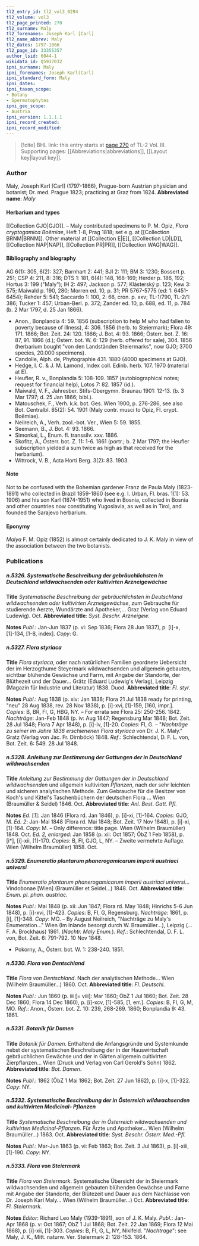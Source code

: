 ```yaml
---
tl2_entry_id: tl2_vol3_0294
tl2_volume: vol3
tl2_page_printed: 270
tl2_surname: Maly
tl2_forenames: Joseph Karl [Carl]
tl2_name_abbrev: Maly
tl2_dates: 1797-1866
tl2_page_id: 33355357
author_lsid: 6044-1
wikidata_id: Q5937032
ipni_surname: Maly
ipni_forenames: Joseph Karl(Carl)
ipni_standard_form: Maly
ipni_dates: 
ipni_taxon_scope: 
- Botany
- Spermatophytes
ipni_geo_scope: 
- Austria
ipni_version: 1.1.1.1
ipni_record_created: 
ipni_record_modified:
---
```



> [!cite] BHL link: this entry starts at [page 270](https://www.biodiversitylibrary.org/page/33355357) of TL-2 Vol. III.
> Supporting pages: [[Abbreviations|abbreviations]], [[Layout key|layout key]].

### Author

Maly, Joseph Karl \[Carl\] (1797-1866), Prague-born Austrian physician and botanist; Dr. med. Prague 1823; practicing at Graz from 1824. 
**Abbreviated name**: *Maly*

#### Herbarium and types

[[Collection GJO|GJO]]. – Maly contributed specimens to P. M. Opiz, *Flora cryptogamica Boëmiae*, Heft 1-8, Prag 1818; set e.g. at [[Collection BRNM|BRNM]]. Other material at [[Collection E|E]], [[Collection LD|LD]], [[Collection NAP|NAP]], [[Collection PR|PR]], [[Collection WAG|WAG]].

#### Bibliography and biography

AG 6(1): 305, 6(2): 327; Barnhart 2: 441; BJI 2: 111; BM 3: 1230; Bossert p. 251; CSP 4: 211, 8: 316; DTS 1: 181, 6(4): 148, 168-169; Herder p. 186, 192; Hortus 3: 199 ("Maly"); IH 2: 497; Jackson p. 577; Klásterský p. 123; Kew 3: 575; Maiwald p. 190, 280; Morren ed. 10, p. 31; PR 5767-5775 (ed: 1: 6451-6454); Rehder 5: 541; Saccardo 1: 100, 2: 66, cron. p. xxv; TL-1/790, TL-2/1: 386; Tucker 1: 457; Urban-Berl. p. 372; Zander ed. 10, p. 688, ed. 11, p. 784 (b. 2 Mar 1797, d. 25 Jan 1866).
- Anon., Bonplandia 4: 59. 1856 (subscription to help M who had fallen to poverty because of illness), 4: 306. 1856 (herb. to Steiermark); Flora 49: 171. 1866; Bot. Zeit. 24: 120. 1866; J. Bot. 4: 93. 1866; Österr. bot. Z. 16: 87, 91. 1866 (d.); Österr. bot. W. 6: 129 (herb. offered for sale), 304. 1856 (herbarium bought "von den Landständen Steiermarks", now GJO; 3700 species, 20.000 specimens).
- Candolle, Alph. de, Phytographie 431. 1880 (4000 specimens at GJO).
- Hedge, I. C. & J. M. Lamond, Index coll. Edinb. herb. 107. 1970 (material at E).
- Heufler, R. v., Bonplandia 5: 108-109. 1857 (autobiographical notes; request for financial help), Lotos 7: 82. 1857 (id.).
- Maiwald, V. F., Jahresber. Stifs-Obergymn. Braunau 1901: 12-13. (b. 3 Mar 1797; d. 25 Jan 1866; bibl.).
- Matouschek, F., Verh. k.k. bot. Ges. Wien 1900, p. 276-286, see also Bot. Centralbl. 85(2): 54. 1901 (Maly contr. musci to Opiz, Fl. crypt. Boëmiae).
- Neilreich, A., Verh. zool.-bot. Ver., Wien 5: 59. 1855.
- Seemann, B., J. Bot. 4: 93. 1866.
- Simonkai, L., Enum. fl. transsilv. xxv. 1886.
- Skofitz, A., Österr. bot. Z. 11: 1-6. 1861 (portr.; b. 2 Mar 1797; the Heufler subscription yielded a sum twice as high as that received for the herbarium).
- Wittrock, V. B., Acta Horti Berg. 3(2): 83. 1903.

#### Note

Not to be confused with the Bohemian gardener Franz de Paula Maly (1823-1891) who collected in Brazil 1859-1860 (see e.g. I. Urban, Fl. bras. 1(1): 53. 1906) and his son Karl (1874-1951) who lived in Bosnia, collected in Bosnia and other countries now constituting Yugoslavia, as well as in Tirol, and founded the Sarajevo herbarium.

#### Eponymy

*Malya* F. M. Opiz (1852) is almost certainly dedicated to J. K. Maly in view of the association between the two botanists.

### Publications

##### n.5326. Systematische Beschreibung der gebräuchlichsten in Deutschland wildwachsenden oder kultivirten Arzneigewächse

**Title**
*Systematische Beschreibung der gebräuchlichsten in Deutschland wildwachsenden oder kultivirten Arzneigewächse*, zum Gebrauche für studierende Aerzte, Wundärzte and Apotheker,... Graz (Verlag von Eduard Ludewig). Oct.
**Abbreviated title**: *Syst. Beschr. Arzneigew.*

**Notes**
*Publ*.: Jan-Jun 1837 (p. vi: Sep 1836; Flora 28 Jun 1837), p. \[i\]-x, \[1\]-134, \[1-8, index\]. *Copy*: G.

##### n.5327. Flora styriaca

**Title**
*Flora styriaca*, oder nach natürlichen Familien geordnete Uebersicht der im Herzogthume Steyermark wildwachsenden und allgemein gebauten, sichtbar blühende Gewächse und Farrn, mit Angabe der Standorte, der Blüthezeit und der Dauer... Grätz (Eduard Ludewig's Verlag), Leipzig (Magazin für Industrie und Literatur) 1838. Duod.
**Abbreviated title**: *Fl. styr.*

**Notes**
*Publ*.: Aug 1838 (p. xiv: Jan 1838; Flora 21 Jul 1838 ready for printing, "neu" 28 Aug 1838, rev. 28 Nov 1838), p. \[i\]-xvi, \[1\]-159, \[160, impr.\]. *Copies*: B, BR, FI, G, HBG, NY. – For errata see Flora 25: 250-256. 1842.
*Nachträge*: Jan-Feb 1848 (p. iv: Aug 1847; Regensburg Mar 1848; Bot. Zeit. 28 Jul 1848; Flora 7 Apr 1848), p. \[i\]-iv, \[1\]-20. *Copies*: FI, G. – "*Nachträge zu seiner im Jahre 1838 erschienenen Flora styriaca* von Dr. J. K. Maly." Gratz (Verlag von Jac. Fr. Dirnböck) 1848.
*Ref*.: Schlechtendal, D. F. L. von, Bot. Zeit. 6: 549. 28 Jul 1848.

##### n.5328. Anleitung zur Bestimmung der Gattungen der in Deutschland wildwachsenden

**Title**
*Anleitung zur Bestimmung der Gattungen der in Deutschland wildwachsenden* und allgemein kultivirten *Pflanzen*, nach der sehr leichten und sicheren analytischen Methode. Zum Gebrauche für die Besitzer von Koch's und Kittel's Taschenbüchern der deutschen Flora ... Wien (Braumüller & Seidel) 1846. Oct.
**Abbreviated title**: *Anl. Best. Gatt. Pfl.*

**Notes**
*Ed*. \[*1*\]: Jan 1846 (Flora rd. Jan 1846), p. \[i\]-xi, \[1\]-164. *Copies*: GJO, M.
*Ed. 2*: Jan-Mai 1848 (Flora rd. Mai 1848; Bot. Zeit. 17 Nov 1848), p. \[i\]-xi, \[1\]-164. *Copy*: M. – Only difference: title page. Wien (Wilhelm Braumüller) 1848. Oct.
*Ed. 2, enlarged*: Jan 1858 (p. xii: Oct 1857; ÖbZ 1 Feb 1858), p. \[i\*\], \[i\]-xii, \[1\]-170. *Copies*: B, FI, GJO, L, NY. – Zweite vermehrte Auflage. Wien (Wilhelm Braumüller) 1858. Oct.

##### n.5329. Enumeratio plantarum phanerogamicarum imperii austriaci universi

**Title**
*Enumeratio plantarum phanerogamicarum imperii austriaci universi*... Vindobonae \[Wien\] (Braumüller et Seidel...) 1848. Oct.
**Abbreviated title**: *Enum. pl. phan. austriac.*

**Notes**
*Publ*.: Mai 1848 (p. xii: Jun 1847; Flora rd. May 1848; Hinrichs 5-6 Jun 1848), p. \[i\]-xvi, \[1\]-423. *Copies*: B, FI, G, Regensburg.
*Nachträge*: 1861, p. \[i\], \[1\]-348. *Copy*: MO. – By August Neilreich, "Nachträge zu Maly's Enumeration..." Wien (Im Inlande besorgt durch W. Braumüller...), Leipzig (... F. A. Brockhaus) 1861. (*Nachtr. Maly Enum.*).
*Ref*.: Schlechtendal, D. F. L. von, Bot. Zeit. 6: 791-792. 10 Nov 1848.
- Pokorny, A., Österr. bot. W. 1: 238-240. 1851.

##### n.5330. Flora von Dentschland

**Title**
*Flora von Dentschland*. Nach der analytischen Methode... Wien (Wilhelm Braumüller...) 1860. Oct.
**Abbreviated title**: *Fl. Deutschl.*

**Notes**
*Publ*.: Jun 1860 (p. iii \[= viii\]: Mar 1860; ÖbZ 1 Jul 1860; Bot. Zeit. 28 Dec 1860; Flora 14 Dec 1860), p. \[i\]-xcv, \[1\]-585, \[1, err.\]. *Copies*: B, FI, G, M, MO.
*Ref*.: Anon., Österr. bot. Z. 10: 239, 268-269. 1860; Bonplandia 9: 43. 1861.

##### n.5331. Botanik für Damen

**Title**
*Botanik für Damen*. Enthaltend die Anfangsgründe und Systemkunde nebst der systematischen Beschreibung der in der Hauswirtschaft gebräuchlichen Gewächse und der in Gärten allgemein cultivirten Zierpflanzen... Wien (Druck und Verlag von Carl Gerold's Sohn) 1862.
**Abbreviated title**: *Bot. Damen*.

**Notes**
*Publ*.: 1862 (ÖbZ 1 Mai 1862; Bot. Zeit. 27 Jun 1862), p. \[i\]-x, \[1\]-322. *Copy*: NY.

##### n.5332. Systematische Beschreibung der in Österreich wildwachsenden und kultivirten Medicinal- Pflanzen

**Title**
*Systematische Beschreibung der in Österreich wildwachsenden und kultivirten Medicinal-Pflanzen*. Für Ärzte und Apotheker... Wien (Wilhelm Braumüller...) 1863. Oct.
**Abbreviated title**: *Syst. Beschr. Österr. Med.-Pfl.*

**Notes**
*Publ*.: Mar-Jun 1863 (p. vi: Feb 1863; Bot. Zeit. 3 Jul 1863), p. \[i\]-xiii, \[1\]-190. *Copy*: NY.

##### n.5333. Flora von Steiermark

**Title**
*Flora von Steiermark*. Systematische Übersicht der in Steiermark wildwachsenden und allgemein gebauten blühenden Gewächse und Farne mit Angabe der Standorte, der Blütezeit und Dauer aus dem Nachlasse von Dr. Joseph Karl Maly... Wien (Wilhelm Braumüller...) Oct.
**Abbreviated title**: *Fl. Steiermark*.

**Notes**
*Editor*: Richard Leo Maly (1939-1891), son of J. K. Maly.
*Publ*.: Jan-Apr 1868 (p. v: Oct 1867; ObZ 1 Jul 1868; Bot. Zeit. 22 Jan 1869; Flora 12 Mai 1868), p. \[i\]-xii, \[1\]-303. *Copies*: B, FI, G, L, NY, Niklfeld. "*Nachtrage*": see Maly, J. K., Mitt. naturw. Ver. Steiermark 2: 128-153. 1864.

